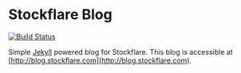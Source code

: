 # Stockflare Blog

[![Build Status](https://travis-ci.org/Stockflare/blog.svg?branch=master)](https://travis-ci.org/Stockflare/blog)


Simple [Jekyll](http://jekyllrb.com/) powered blog for Stockflare. This blog is accessible at [http://blog.stockflare.com](http://blog.stockflare.com). 
